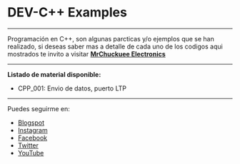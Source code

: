# DEV-C++ Examples
***
Programación en C++, son algunas parcticas y/o ejemplos que se han realizado, si deseas saber mas a detalle de cada uno de los codigos aqui mostrados te invito a visitar [**MrChuckuee Electronics**](http://mrchunckuee.blogspot.com/) 
***
**Listado de material disponible:**
- CPP_001: Envio de datos, puerto LTP

***
Puedes seguirme en:
- [Blogspot](http://mrchunckuee.blogspot.com)
- [Instagram](https://www.instagram.com/mrchunckuee_electronics/)
- [Facebook](https://www.facebook.com/MrChunckueeElectronics)
- [Twitter](https://twitter.com/MrChunckuee)
- [YouTube](https://www.youtube.com/@MrChunckueeElectronics)

